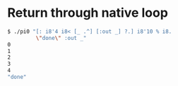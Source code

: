 # Return through native loop
```bash
$ ./pi0 "[: i8'4 i8< [_ .^] [:out _] ?.] i8'10 % i8.
         \"done\" :out _"
0
1
2
3
4
"done"
```
